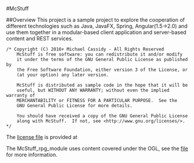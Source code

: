 #McStuff

##Overview
This project is a sample project to explore the cooperation of different technologies
such as Java, JavaFX, Spring, Angular(1.5->2.0) and use them together in a modular-based 
client application and server-based content and REST services.

```
/* Copyright (C) 2016+ Michael Cassidy - All Rights Reserved
	McStuff is free software: you can redistribute it and/or modify
    it under the terms of the GNU General Public License as published by
    the Free Software Foundation, either version 3 of the License, or
    (at your option) any later version.

    McStuff is distributed as sample code in the hope that it will be 
	useful, but WITHOUT ANY WARRANTY; without even the implied warranty of
    MERCHANTABILITY or FITNESS FOR A PARTICULAR PURPOSE.  See the
    GNU General Public License for more details.

    You should have received a copy of the GNU General Public License
    along with McStuff.  If not, see <http://www.gnu.org/licenses/>. 
*/
```

The [license file](https://github.com/mishalas/stuff/McStuff/LICENSE.txt) is provided at 

The McStuff_rpg_module uses content covered under the OGL, see the 
[file](https://github.com/mishalas/stuff/McStuff/OGL.txt) for more
information.
